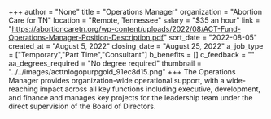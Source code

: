+++
author = "None"
title = "Operations Manager"
organization = "Abortion Care for TN"
location = "Remote, Tennessee"
salary = "$35 an hour"
link = "https://abortioncaretn.org/wp-content/uploads/2022/08/ACT-Fund-Operations-Manager-Position-Description.pdf"
sort_date = "2022-08-05"
created_at = "August 5, 2022"
closing_date = "August 25, 2022"
a_job_type = ["Temporary","Part Time","Consultant"]
b_benefits = []
c_feedback = ""
aa_degrees_required = "No degree required"
thumbnail = "../../images/acttnlogopurpgold_91ec8d15.png"
+++
The Operations Manager provides organization-wide operational support, with a wide-reaching impact across all key functions including executive, development, and finance and manages key projects for the leadership team under the direct supervision of the Board of Directors.